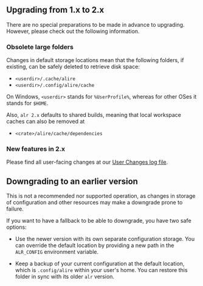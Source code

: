 ## Upgrading from 1.x to 2.x

There are no special preparations to be made in advance to upgrading. However,
please check out the following information.

### Obsolete large folders

Changes in default storage locations mean that the following folders, if
existing, can be safely deleted to retrieve disk space:

- `<userdir>/.cache/alire`
- `<userdir>/.config/alire/cache`

On Windows, `<userdir>` stands for `%UserProfile%`, whereas for other OSes it
stands for `$HOME`.

Also, `alr 2.x` defaults to shared builds, meaning that local workspace
caches can also be removed at

- `<crate>/alire/cache/dependencies`

### New features in 2.x

Please find all user-facing changes at our [User Changes log
file](https://github.com/alire-project/alire/blob/master/doc/user-changes.md).

## Downgrading to an earlier version

This is not a recommended nor supported operation, as changes in storage of configuration and
other resources may make a downgrade prone to failure.

If you want to have a fallback to be able to downgrade, you have two safe
options:

- Use the newer version with its own separate configuration storage. You can override
  the default location by providing a new path in the `ALR_CONFIG` environment
  variable.

- Keep a backup of your current configuration at the default location, which is
  `.config/alire` within your user's home. You can restore this folder in sync with
  its older `alr` version.